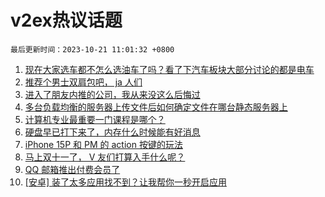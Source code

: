 # v2ex热议话题

`最后更新时间：2023-10-21 11:01:32 +0800`

1. [现在大家选车都不怎么选油车了吗？看了下汽车板块大部分讨论的都是电车](https://www.v2ex.com/t/983745)
1. [推荐个男士双肩包吧， ja 人们](https://www.v2ex.com/t/983741)
1. [进入了朋友内推的公司，我从来没这么后悔过](https://www.v2ex.com/t/983722)
1. [多台负载均衡的服务器上传文件后如何确定文件在哪台静态服务器上](https://www.v2ex.com/t/983729)
1. [计算机专业最重要一门课程是哪个？](https://www.v2ex.com/t/983876)
1. [硬盘早已打下来了，内存什么时候能有好消息](https://www.v2ex.com/t/983732)
1. [iPhone 15P 和 PM 的 action 按键的玩法](https://www.v2ex.com/t/983755)
1. [马上双十一了， V 友们打算入手什么呢？](https://www.v2ex.com/t/983857)
1. [QQ 邮箱推出付费会员了](https://www.v2ex.com/t/983860)
1. [[安卓] 装了太多应用找不到？让我帮你一秒开启应用](https://www.v2ex.com/t/983972)

